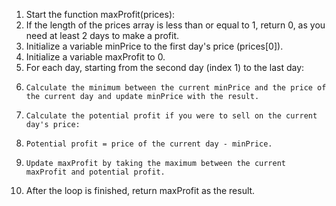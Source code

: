 1. Start the function maxProfit(prices):
2.   If the length of the prices array is less than or equal to 1, return 0, as you need at least 2 days to make a profit.
3.   Initialize a variable minPrice to the first day's price (prices[0]).
4.   Initialize a variable maxProfit to 0.
5.   For each day, starting from the second day (index 1) to the last day:
6.     Calculate the minimum between the current minPrice and the price of the current day and update minPrice with the result.
7.     Calculate the potential profit if you were to sell on the current day's price:
8.     Potential profit = price of the current day - minPrice.
9.     Update maxProfit by taking the maximum between the current maxProfit and potential profit.
10.  After the loop is finished, return maxProfit as the result.
